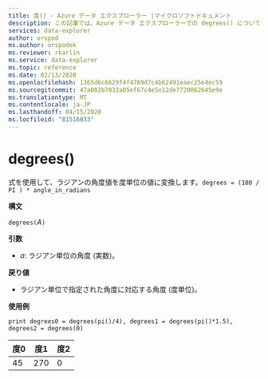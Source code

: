 ```yaml
---
title: 度() - Azure データ エクスプローラー |マイクロソフトドキュメント
description: この記事では、Azure データ エクスプローラーでの degrees() について説明します。
services: data-explorer
author: orspod
ms.author: orspodek
ms.reviewer: rkarlin
ms.service: data-explorer
ms.topic: reference
ms.date: 02/13/2020
ms.openlocfilehash: 1365d6c6629f4f4769d7c4b62491eaec25e4ec59
ms.sourcegitcommit: 47a002b7032a05ef67c4e5e12de7720062645e9e
ms.translationtype: MT
ms.contentlocale: ja-JP
ms.lasthandoff: 04/15/2020
ms.locfileid: "81516033"
---
```

# <a name="degrees"></a>degrees()

式を使用して、ラジアンの角度値を度単位の値に変換します。`degrees = (180 / PI ) * angle_in_radians`

**構文**

`degrees(`*A*`)`

**引数**

* *a*: ラジアン単位の角度 (実数)。

**戻り値**

* ラジアン単位で指定された角度に対応する角度 (度単位)。 

**使用例**

```kusto
print degrees0 = degrees(pi()/4), degrees1 = degrees(pi()*1.5), degrees2 = degrees(0)

```

|度0|度1|度2|
|---|---|---|
|45|270|0|
